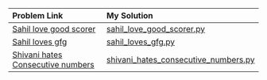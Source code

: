 |Problem Link|My Solution|
|:----|:----|
|[Sahil love good scorer](<https://practice.geeksforgeeks.org/contest-problem/sahil-love-good-scorer/0/>)|[sahil_love_good_scorer.py](<https://github.com/mygoal-javadeveloper/CompetitiveProgramming/blob/main/Python/geeksforgeeks/sahil_love_good_scorer.py>)|
|[Sahil loves gfg](<https://practice.geeksforgeeks.org/contest-problem/sahil-loves-gfg/0/>)|[sahil_loves_gfg.py](<https://github.com/mygoal-javadeveloper/CompetitiveProgramming/blob/main/Python/geeksforgeeks/sahil_loves_gfg.py>)|
|[Shivani hates Consecutive numbers](<https://practice.geeksforgeeks.org/contest-problem/shiwani-hates-consecutive-numbers/0/>)|[shivani_hates_consecutive_numbers.py](<https://github.com/mygoal-javadeveloper/CompetitiveProgramming/blob/main/Python/geeksforgeeks/shivani_hates_consecutive_numbers.py>)|
